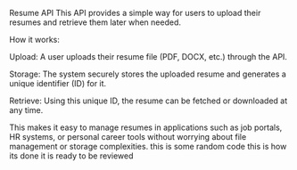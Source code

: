 Resume API
This API provides a simple way for users to upload their resumes and retrieve them later when needed.

How it works:

Upload: A user uploads their resume file (PDF, DOCX, etc.) through the API.

Storage: The system securely stores the uploaded resume and generates a unique identifier (ID) for it.

Retrieve: Using this unique ID, the resume can be fetched or downloaded at any time.

This makes it easy to manage resumes in applications such as job portals, HR systems, or personal career tools without worrying about file management or storage complexities.
this is some random code
this is how its done
it is ready to  be reviewed
